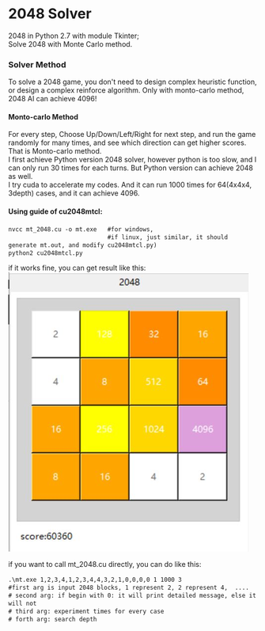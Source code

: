 # 2048 Solver
2048 in Python 2.7 with module Tkinter;  
Solve 2048 with Monte Carlo method.

### Solver Method 
To solve a 2048 game, you don't need to design complex heuristic function, or design a complex reinforce algorithm. Only with monto-carlo method, 2048 AI can achieve 4096!  
#### Monto-carlo Method  
For every step, Choose Up/Down/Left/Right for next step, and run the game randomly for many times, and see which direction can get higher scores. That is Monto-carlo method.  
I first achieve Python version 2048 solver, however python is too slow, and I can only run 30 times for each turns. But Python version can achieve 2048 as well.  
I try cuda to accelerate my codes. And it can run 1000 times for 64(4x4x4, 3depth) cases, and it can achieve 4096.
#### Using guide of cu2048mtcl:
```
nvcc mt_2048.cu -o mt.exe   #for windows, 
                            #if linux, just similar, it should generate mt.out, and modify cu2048mtcl.py)
python2 cu2048mtcl.py
```
if it works fine, you can get result like this:  
![4096](https://github.com/jiangyangzhou/2048/blob/master/4096.JPG)  

if you want to call mt_2048.cu directly, you can do like this:
 ```
 .\mt.exe 1,2,3,4,1,2,3,4,4,3,2,1,0,0,0,0 1 1000 3
 #first arg is input 2048 blocks, 1 represent 2, 2 represent 4,  ....
 # second arg: if begin with 0: it will print detailed message, else it will not
 # third arg: experiment times for every case
 # forth arg: search depth
 ```
 
 
 
    
